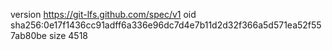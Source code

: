 version https://git-lfs.github.com/spec/v1
oid sha256:0e17f1436cc91adff6a336e96dc7d4e7b11d2d32f366a5d571ea52f557ab80be
size 4518
